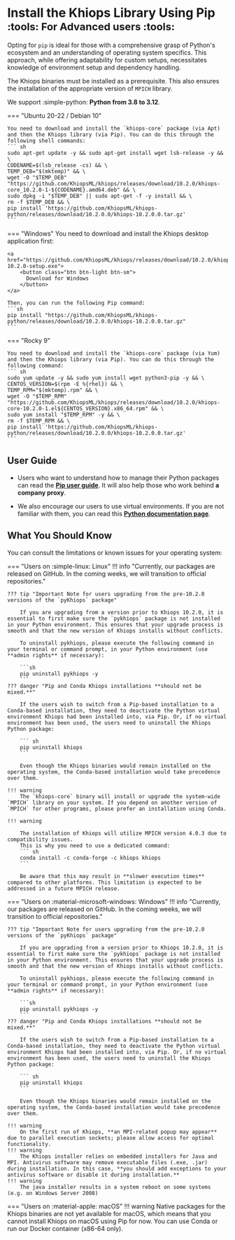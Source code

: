 # Install the Khiops Library Using Pip <small> :tools: For Advanced users :tools: </small>

Opting for `pip` is ideal for those with a comprehensive grasp of Python's ecosystem and an understanding of operating system specifics. This approach, while offering adaptability for custom setups, necessitates knowledge of environment setup and dependency handling.

The Khiops binaries must be installed as a prerequisite. This also ensures the installation of the appropriate version of `MPICH` library.

We support :simple-python: **Python from 3.8 to 3.12**. 

=== "Ubuntu 20-22 / Debian 10"
    
    You need to download and install the `khiops-core` package (via Apt) and then the Khiops library (via Pip). You can do this through the following shell commands:
    ``` sh
    sudo apt-get update -y && sudo apt-get install wget lsb-release -y && \
    CODENAME=$(lsb_release -cs) && \
    TEMP_DEB="$(mktemp)" && \
    wget -O "$TEMP_DEB" "https://github.com/KhiopsML/khiops/releases/download/10.2.0/khiops-core_10.2.0-1-${CODENAME}.amd64.deb" && \
    sudo dpkg -i "$TEMP_DEB" || sudo apt-get -f -y install && \
    rm -f $TEMP_DEB && \
    pip install 'https://github.com/KhiopsML/khiops-python/releases/download/10.2.0.0/khiops-10.2.0.0.tar.gz'
    ```


=== "Windows"
    You need to download and install the Khiops desktop application first:

    <a href="https://github.com/KhiopsML/khiops/releases/download/10.2.0/khiops-10.2.0-setup.exe">
        <button class="btn btn-light btn-sm">
          Download for Windows
        </button>
    </a>

    Then, you can run the following Pip command:
    ```sh
    pip install "https://github.com/KhiopsML/khiops-python/releases/download/10.2.0.0/khiops-10.2.0.0.tar.gz"
    ```

=== "Rocky 9"
    
    You need to download and install the `khiops-core` package (via Yum) and then the Khiops library (via Pip). You can do this through the following command:
    ``` sh
    sudo yum update -y && sudo yum install wget python3-pip -y && \
    CENTOS_VERSION=$(rpm -E %{rhel}) && \
    TEMP_RPM="$(mktemp).rpm" && \
    wget -O "$TEMP_RPM" "https://github.com/KhiopsML/khiops/releases/download/10.2.0/khiops-core-10.2.0-1.el${CENTOS_VERSION}.x86_64.rpm" && \
    sudo yum install "$TEMP_RPM" -y && \
    rm -f $TEMP_RPM && \
    pip install 'https://github.com/KhiopsML/khiops-python/releases/download/10.2.0.0/khiops-10.2.0.0.tar.gz'
    ```


## User Guide

- Users who want to understand how to manage their Python packages can read the  [**Pip user guide**][pip-tuto]. It will also help those who work behind **a company proxy**.

[pip-tuto]: https://pip.pypa.io/en/stable/user_guide/

- We also encourage our users to use virtual environments. If you are not familiar with them, you can read this [**Python documentation page**][venv].

[venv]: https://docs.python.org/3/library/venv.html


## What You Should Know

You can consult the limitations or known issues for your operating system:

=== "Users on :simple-linux: Linux"
    !!! info "Currently, our packages are released on GitHub. In the coming weeks, we will transition to official repositories."

    ??? tip "Important Note for users upgrading from the pre-10.2.0 versions of the `pyKhiops` package"
    
        If you are upgrading from a version prior to Khiops 10.2.0, it is essential to first make sure the `pykhiops` package is not installed in your Python environment. This ensures that your upgrade process is smooth and that the new version of Khiops installs without conflicts.

        To uninstall pykhiops, please execute the following command in your terminal or command prompt, in your Python environment (use **admin rights** if necessary):

        ```sh
        pip uninstall pykhiops -y
        ```
    ??? danger "Pip and Conda Khiops installations **should not be mixed.**"

        If the users wish to switch from a Pip-based installation to a Conda-based installation, they need to deactivate the Python virtual environment Khiops had been installed into, via Pip. Or, if no virtual environment has been used, the users need to uninstall the Khiops Python package:

        ``` sh
        pip uninstall khiops
        ```

        Even though the Khiops binaries would remain installed on the operating system, the Conda-based installation would take precedence over them.
        
    !!! warning
        The `khiops-core` binary will install or upgrade the system-wide `MPICH` library on your system. If you depend on another version of `MPICH` for other programs, please prefer an installation using Conda.

    !!! warning 

        The installation of Khiops will utilize MPICH version 4.0.3 due to compatibility issues. 
        This is why you need to use a dedicated command:
        ``` sh
        conda install -c conda-forge -c khiops khiops
        ```
            
        Be aware that this may result in **slower execution times** compared to other platforms. This limitation is expected to be addressed in a future MPICH release.


=== "Users on :material-microsoft-windows: Windows"
    !!! info "Currently, our packages are released on GitHub. In the coming weeks, we will transition to official repositories."

    ??? tip "Important Note for users upgrading from the pre-10.2.0 versions of the `pyKhiops` package"
    
        If you are upgrading from a version prior to Khiops 10.2.0, it is essential to first make sure the `pykhiops` package is not installed in your Python environment. This ensures that your upgrade process is smooth and that the new version of Khiops installs without conflicts.

        To uninstall pykhiops, please execute the following command in your terminal or command prompt, in your Python environment (use **admin rights** if necessary):

        ```sh
        pip uninstall pykhiops -y
        ```
    ??? danger "Pip and Conda Khiops installations **should not be mixed.**"

        If the users wish to switch from a Pip-based installation to a Conda-based installation, they need to deactivate the Python virtual environment Khiops had been installed into, via Pip. Or, if no virtual environment has been used, the users need to uninstall the Khiops Python package:

        ``` sh
        pip uninstall khiops
        ```

        Even though the Khiops binaries would remain installed on the operating system, the Conda-based installation would take precedence over them.
        
    !!! warning 
        On the first run of Khiops, **an MPI-related popup may appear** due to parallel execution sockets; please allow access for optimal functionality.
    !!! warning 
        The Khiops installer relies on embedded installers for Java and MPI. Antivirus software may remove executable files (.exe, .jar) during installation. In this case, **you should add exceptions to your antivirus software or disable it during installation.** 
    !!! warning 
        The java installer results in a system reboot on some systems (e.g. on Windows Server 2008)

=== "Users on :material-apple: macOS"
    !!! warning
        Native packages for the Khiops binaries are not yet available for macOS, which means that you cannot install Khiops on macOS using Pip for now. You can use Conda or run our Docker container (x86-64 only).

<br>

